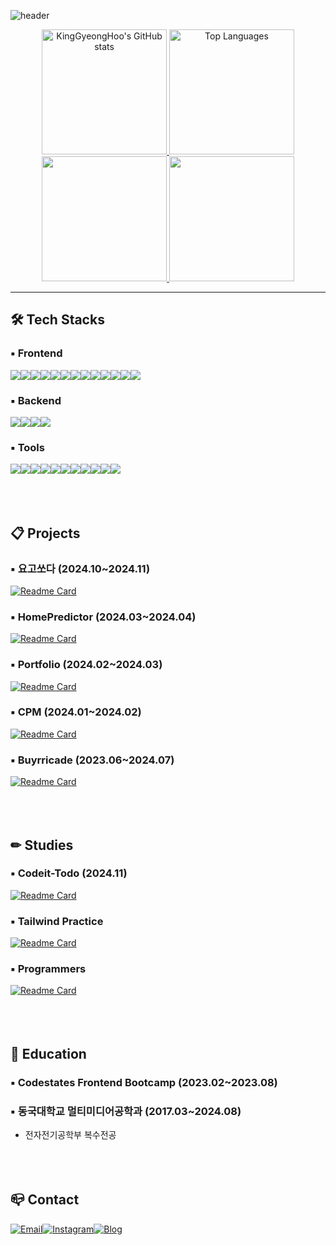![header](https://capsule-render.vercel.app/api?type=venom&color=F1FADA&fontColor=9AD0C2&height=200&section=header&text=Frontend%20Engineer%20GH.Song&fontSize=60&animation=fadeIn)
<div>
  <div align="center" height="200">
    <a href="https://github.com/anuraghazra/github-readme-stats">
      <img src="https://github-readme-stats.vercel.app/api?username=KingGyeongHoo&theme=vue&hide_border=true" alt="KingGyeongHoo's GitHub stats"  height="200">
    </a>
    <a href="https://github.com/anuraghazra/github-readme-stats">
      <img src="https://github-readme-stats.vercel.app/api/top-langs/?username=KingGyeongHoo&layout=donut&hide_border=true" alt="Top Languages"  height="200">
    </a>
  </div>
  <div align="center">
    <a href="https://github.com/devxb/gitanimals">
      <img src="https://render.gitanimals.org/farms/{kinggyeonghoo}" height="200" />
    </a>
    <a href="https://solved.ac/fmaxgo">
      <img src="http://mazassumnida.wtf/api/v2/generate_badge?boj=fmaxgo" height="200" >
    </a>
  </div>
</div>

---
## 🛠 Tech Stacks
### ▪ Frontend
<img src="https://img.shields.io/badge/javascript-F7DF1E?style=for-the-badge&logo=javascript&logoColor=white"><img src="https://img.shields.io/badge/typescript-3178C6?style=for-the-badge&logo=typescript&logoColor=white"><img src="https://img.shields.io/badge/html5-E34F26?style=for-the-badge&logo=html5&logoColor=white"><img src="https://img.shields.io/badge/css3-1572B6?style=for-the-badge&logo=css3&logoColor=white"><img src="https://img.shields.io/badge/react-61DAFB?style=for-the-badge&logo=react&logoColor=black"><img src="https://img.shields.io/badge/next.js-000000?style=for-the-badge&logo=nextdotjs&logoColor=white"><img src="https://img.shields.io/badge/TainwindCss-06B6D4?style=for-the-badge&logo=tailwindcss&logoColor=white"><img src="https://img.shields.io/badge/Styled Components-DB7093?style=for-the-badge&logo=styledcomponents&logoColor=white"><img src="https://img.shields.io/badge/redux-764ABC?style=for-the-badge&logo=redux&logoColor=white"><img src="https://img.shields.io/badge/recoil-3578E5?style=for-the-badge&logo=recoil&logoColor=white"><img src="https://img.shields.io/badge/axios-5A29E4?style=for-the-badge&logo=axios&logoColor=white"><img src="https://img.shields.io/badge/python-3776AB?style=for-the-badge&logo=python&logoColor=white"><img src="https://img.shields.io/badge/zustand-007ACC?style=for-the-badge&logo=&logoColor=white">
### ▪ Backend
<img src="https://img.shields.io/badge/amazon aws-232F3E?style=for-the-badge&logo=amazonwebservices&logoColor=white"><img src="https://img.shields.io/badge/aws s3-569A31?style=for-the-badge&logo=amazons3&logoColor=white"><img src="https://img.shields.io/badge/node.js-339933?style=for-the-badge&logo=nodedotjs&logoColor=white"><img src="https://img.shields.io/badge/express-000000?style=for-the-badge&logo=express&logoColor=white">
### ▪ Tools
<img src="https://img.shields.io/badge/vscode-007ACC?style=for-the-badge&logo=visualstudiocode&logoColor=white"><img src="https://img.shields.io/badge/git-F05032?style=for-the-badge&logo=git&logoColor=white"><img src="https://img.shields.io/badge/github-181717?style=for-the-badge&logo=github&logoColor=white"><img src="https://img.shields.io/badge/postman-FF6C37?style=for-the-badge&logo=postman&logoColor=white"><img src="https://img.shields.io/badge/figma-F24E1E?style=for-the-badge&logo=figma&logoColor=white"><img src="https://img.shields.io/badge/photoshop-31A8FF?style=for-the-badge&logo=adobephotoshop&logoColor=white"><img src="https://img.shields.io/badge/slack-4A154B?style=for-the-badge&logo=slack&logoColor=white"><img src="https://img.shields.io/badge/notion-000000?style=for-the-badge&logo=notion&logoColor=white"><img src="https://img.shields.io/badge/jira-0052CC?style=for-the-badge&logo=jira&logoColor=white"><img src="https://img.shields.io/badge/netlify-00C7B7?style=for-the-badge&logo=netlify&logoColor=white"><img src="https://img.shields.io/badge/vercel-000000?style=for-the-badge&logo=vercel&logoColor=white">
<br /><br /><br /><br />
## 📋 Projects
### ▪ 요고쏘다 (2024.10~2024.11)
[![Readme Card](https://github-readme-stats.vercel.app/api/pin/?username=KingGyeongHoo&repo=yogosoda-project)](https://github.com/KingGyeongHoo/yogosoda-project)
### ▪ HomePredictor (2024.03~2024.04)
[![Readme Card](https://github-readme-stats.vercel.app/api/pin/?username=KingGyeongHoo&repo=homepredictor)](https://github.com/KingGyeongHoo/homepredictor)
### ▪ Portfolio (2024.02~2024.03)
[![Readme Card](https://github-readme-stats.vercel.app/api/pin/?username=KingGyeongHoo&repo=portfolio)](https://github.com/KingGyeongHoo/portfolio)
### ▪ CPM (2024.01~2024.02)
[![Readme Card](https://github-readme-stats.vercel.app/api/pin/?username=KingGyeongHoo&repo=cpm)](https://github.com/KingGyeongHoo/cpm)
### ▪ Buyrricade (2023.06~2024.07)
[![Readme Card](https://github-readme-stats.vercel.app/api/pin/?username=KingGyeongHoo&repo=seb44_main_007)](https://github.com/KingGyeongHoo/seb44_main_007)
<br /><br /><br /><br />
## ✏ Studies
### ▪ Codeit-Todo (2024.11)
[![Readme Card](https://github-readme-stats.vercel.app/api/pin/?username=KingGyeongHoo&repo=codeit-todo)](https://github.com/KingGyeongHoo/codeit-todo)
### ▪ Tailwind Practice
[![Readme Card](https://github-readme-stats.vercel.app/api/pin/?username=KingGyeongHoo&repo=tailwind-practice)](https://github.com/KingGyeongHoo/tailwind-practice)
### ▪ Programmers
[![Readme Card](https://github-readme-stats.vercel.app/api/pin/?username=KingGyeongHoo&repo=programmers)](https://github.com/KingGyeongHoo/programmers)
<br /><br /><br /><br />

## 📙 Education
### ▪ Codestates Frontend Bootcamp (2023.02~2023.08)
### ▪ 동국대학교 멀티미디어공학과 (2017.03~2024.08)
 - 전자전기공학부 복수전공
<br /><br /><br /><br />

## 📪 Contact
[![Email](https://img.shields.io/badge/Mail-EA4335?style=for-the-badge&logo=maildotru&logoColor=white)](mailto:your_fmaxgo@naver.com)[![Instagram](https://img.shields.io/badge/instagram-E4405F?style=for-the-badge&logo=instagram&logoColor=white)](https://www.instagram.com/king_gyeonghoo)[![Blog](https://img.shields.io/badge/Blog-ff5a4a?style=for-the-badge&logo=tistory&logoColor=white)](https://kinggh.tistory.com/)




